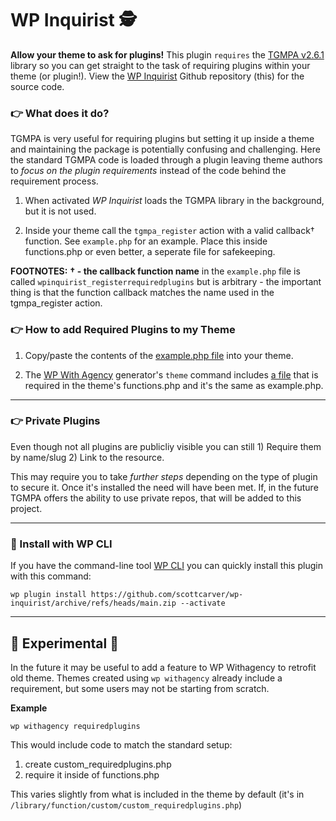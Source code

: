 # WP Inquirist 🕵️

**Allow your theme to ask for plugins!** This plugin `requires` the  [TGMPA v2.6.1](http://tgmpluginactivation.com/) library so you can get straight to the task of requiring plugins within your theme (or plugin!). View the [WP Inquirist](https://github.com/scottcarver/wp-inquirist) Github repository (this) for the source code.

<!-- ![Tux, the Linux mascot](https://place-hold.it/1280x720) -->

### 👉 What does it do?
TGMPA is very useful for requiring plugins but setting it up inside a theme and maintaining the package is potentially confusing and challenging. Here the standard TGMPA code is loaded through a plugin leaving theme authors to *focus on the plugin requirements* instead of the code behind the requirement process.

1. When activated *WP Inquirist* loads the TGMPA library in the background, but it is not used.

2. Inside your theme call the `tgmpa_register` action with a valid callback† function. See `example.php` for an example. Place this inside functions.php or even better, a seperate file for safekeeping.

**FOOTNOTES:**
**† - the callback function name** in the `example.php` file is called `wpinquirist_registerrequiredplugins` but is arbitrary - the important thing is that the function callback matches the name used in the tgmpa_register action.


### 👉 How to add Required Plugins to my Theme

1. Copy/paste the contents of the [example.php file](https://github.com/TGMPA/TGM-Plugin-Activation/blob/develop/example.php) into your theme.

2. The [WP With Agency](https://github.com/scottcarver/wp-withagency) generator's `theme` command includes [a file](https://github.com/scottcarver/wp-withagency/blob/master/templates/theme/copy/library/function/custom/custom_requiredplugins.php) that is required in the theme's functions.php and it's the same as example.php.

---

###  👉 Private Plugins

Even though not all plugins are publicliy visible you can still 1) Require them by name/slug 2) Link to the resource.

This may require you to take *further steps* depending on the type of plugin to secure it. Once it's installed the need will have been met. If, in the future TGMPA offers the ability to use private repos, that will be added to this project.


---

### 🧨 Install with WP CLI
If you have the command-line tool [WP CLI](https://wp-cli.org/) you can quickly install this plugin with this command:

`wp plugin install https://github.com/scottcarver/wp-inquirist/archive/refs/heads/main.zip --activate`

---

## 🚧 Experimental 🚧
In the future it may be useful to add a feature to WP Withagency to retrofit old theme. Themes created using `wp withagency` already include a requirement, but some users may not be starting from scratch.

**Example**

`wp withagency requiredplugins` 

This would include code to match the standard setup:
1. create custom_requiredplugins.php
2. require it inside of functions.php

This varies slightly from what is included in the theme by default (it's in `/library/function/custom/custom_requiredplugins.php`)